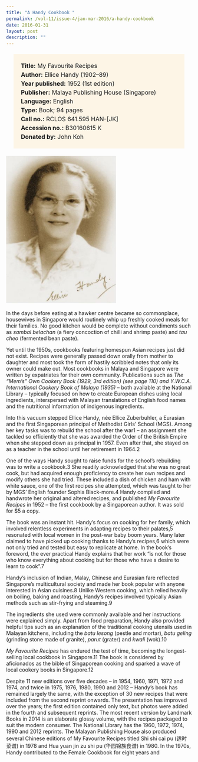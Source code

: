 ```yaml
---
title: "A Handy Cookbook "
permalink: /vol-11/issue-4/jan-mar-2016/a-handy-cookbook
date: 2016-01-31
layout: post
description: ""
---
```

<span style="background-colour: #fdf5e6; padding: 20px; margin: 20px; background:#fdf5e6; display:block; font-size:1rem; line-height:1.5rem;"> 
	<b>Title:</b> My Favourite Recipes<br>
<b>Author:</b> Ellice Handy (1902–89)<br>
<b>Year published:</b> 1952 (1st edition)<br>
<b>Publisher:</b> Malaya Publishing House 
(Singapore)<br>
<b>Language:</b> English<br>
<b>Type:</b> Book; 94 pages<br>
<b>Call no.:</b> RCLOS 641.595 HAN-[JK]<br>
<b>Accession no.:</b> B30160615 K<br>
<b>Donated by:</b> John Koh
	</span>
	
<img style="width: 300px; height: 400px;" src="/images/vol-11-issue-4/a-handy-cookbook/C1.JPG">
<div style="background-color: white;"></i></div>

In the days before eating at a hawker centre became so commonplace, housewives in Singapore would routinely whip up freshly cooked meals for their families. No good 
kitchen would be complete without condiments such as *sambal belachan* (a fiery concoction of chilli and shrimp paste) and *tau cheo* (fermented bean paste).

Yet until the 1950s, cookbooks featuring homespun Asian recipes just did not exist. Recipes were generally passed down orally from mother to daughter and most 
took the form of hastily scribbled notes that only its owner could make out. Most cookbooks in Malaya and Singapore were written by expatriates for their own community. Publications such as *The “Mem’s” 
Own Cookery Book (1929, 3rd edition) (see page 110) and Y.W.C.A. International Cookery Book of Malaya (1935)* – both available at the National Library – typically focused on how to create European dishes using local ingredients, interspersed with Malayan translations of English food names and the nutritional information of indigenous ingredients.

Into this vacuum stepped Ellice Handy, née Ellice Zuberbuhler, a Eurasian and the first Singaporean principal of Methodist Girls’ School (MGS). Among her key tasks was to rebuild the school after the war1 – an 
assignment she tackled so efficiently that she was awarded the Order of the British Empire when she stepped down as principal in 1957. Even after that, she stayed on as a teacher in the school until her retirement 
in 1964.2 

One of the ways Handy sought to raise funds for the school’s rebuilding was to write a cookbook.3 She readily acknowledged that she was no great cook, but had acquired enough proficiency to create her own recipes and modify others she had tried. These included a dish of chicken and ham with white sauce, one of the first 
recipes she attempted, which was taught to her by MGS’ English founder Sophia Black-more.4 Handy compiled and handwrote her original and altered recipes, and published *My Favourite Recipes* in 1952 – the first cookbook by a Singaporean author. It was sold for $5 a copy.

The book was an instant hit. Handy’s focus on cooking for her family, which involved relentless experiments in adapting recipes to their palates,5 resonated with local women in the post-war baby boom years. Many later claimed to have picked up cooking thanks to Handy’s recipes,6 which were not only tried and tested but easy to replicate at home. In the book’s foreword, the ever practical Handy explains that her work “is not for those who know everything about cooking but for those who have a desire to learn to cook”.7

Handy’s inclusion of Indian, Malay, Chinese and Eurasian fare reflected Singapore’s multicultural society and made 
her book popular with anyone interested in Asian cuisines.8 Unlike Western cooking, which relied heavily on boiling, baking and roasting, Handy’s recipes involved typically Asian methods such as stir-frying and steaming.9 

The ingredients she used were commonly available and her instructions were explained simply. Apart from food preparation, Handy also provided helpful tips such as an explanation of the traditional cooking utensils used in Malayan kitchens, including the *batu lesong* (pestle and mortar), *batu geling* (grinding stone made of granite), *parut* (grater) and *kwali* (wok).10

*My Favourite Recipes* has endured the test of time, becoming the longest-selling local cookbook in Singapore.11 The book is considered by aficionados as the bible of Singaporean cooking and sparked a wave 
of local cookery books in Singapore.12

Despite 11 new editions over five 
decades – in 1954, 1960, 1971, 1972 and 
1974, and twice in 1975, 1976, 1980, 1990 
and 2012 – Handy’s book has remained 
largely the same, with the exception of 30 
new recipes that were included from the 
second reprint onwards. The presentation 
has improved over the years; the first edition 
contained only text, but photos were added 
in the fourth and subsequent reprints. The 
most recent version by Landmark Books 
in 2014 is an elaborate glossy volume, with 
the recipes packaged to suit the modern 
consumer. The National Library has the 
1960, 1972, 1974, 1990 and 2012 reprints.
The Malayan Publishing House also 
produced several Chinese editions of My 
Favourite Recipes titled Shi shi cai pu
(适时菜谱) in 1978 and Hua yuan jin zu shi 
pu (华园锦族食谱) in 1980.
In the 1970s, Handy contributed to 
the Female Cookbook for eight years and